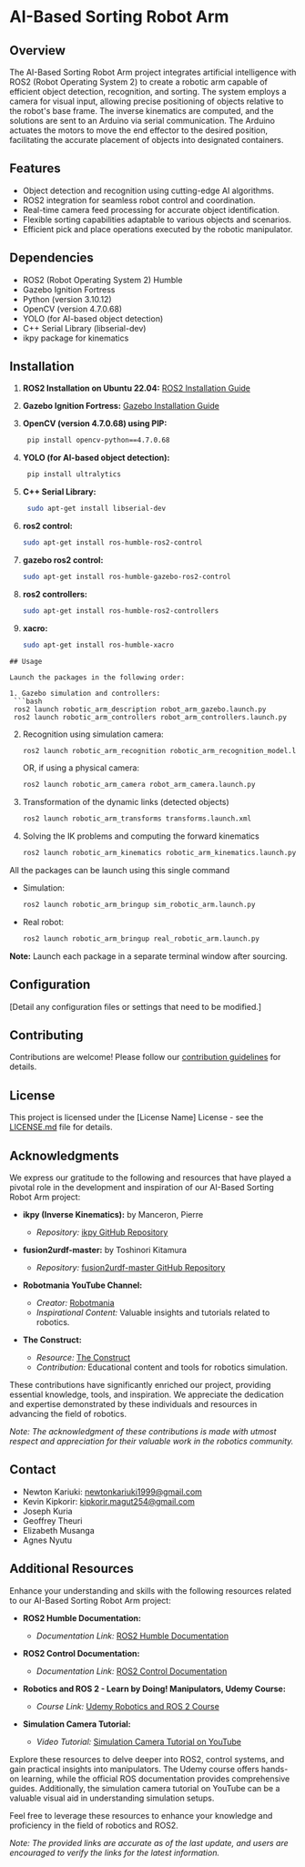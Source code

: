 # AI-Based Sorting Robot Arm

## Overview

The AI-Based Sorting Robot Arm project integrates artificial intelligence with ROS2 (Robot Operating System 2) to create a robotic arm capable of efficient object detection, recognition, and sorting. The system employs a camera for visual input, allowing precise positioning of objects relative to the robot's base frame. The inverse kinematics are computed, and the solutions are sent to an Arduino via serial communication. The Arduino actuates the motors to move the end effector to the desired position, facilitating the accurate placement of objects into designated containers.

## Features

- Object detection and recognition using cutting-edge AI algorithms.
- ROS2 integration for seamless robot control and coordination.
- Real-time camera feed processing for accurate object identification.
- Flexible sorting capabilities adaptable to various objects and scenarios.
- Efficient pick and place operations executed by the robotic manipulator.

## Dependencies

- ROS2 (Robot Operating System 2) Humble
- Gazebo Ignition Fortress
- Python (version 3.10.12)
- OpenCV (version 4.7.0.68)
- YOLO (for AI-based object detection)
- C++ Serial Library (libserial-dev)
- ikpy package for kinematics 

## Installation

1. **ROS2 Installation on Ubuntu 22.04:**
   [ROS2 Installation Guide](https://docs.ros.org/en/humble/Installation/Ubuntu-Install-Debians.html)

2. **Gazebo Ignition Fortress:**
   [Gazebo Installation Guide](https://gazebosim.org/docs/fortress/install_ubuntu)

3. **OpenCV (version 4.7.0.68) using PIP:**
   ```bash
    pip install opencv-python==4.7.0.68
   ```

4. **YOLO (for AI-based object detection):**
   ```bash
    pip install ultralytics
   ```

5. **C++ Serial Library:**
   ```bash
    sudo apt-get install libserial-dev
   ```
6. **ros2 control:**
    ```bash
    sudo apt-get install ros-humble-ros2-control
    ```
7. **gazebo ros2 control:**
    ```bash
    sudo apt-get install ros-humble-gazebo-ros2-control
    ```
8. **ros2 controllers:**
    ```bash
    sudo apt-get install ros-humble-ros2-controllers
    ```
9. **xacro:**
    ```bash
    sudo apt-get install ros-humble-xacro
  ```
## Usage

Launch the packages in the following order:

1. Gazebo simulation and controllers:
   ```bash
   ros2 launch robotic_arm_description robot_arm_gazebo.launch.py
   ros2 launch robotic_arm_controllers robot_arm_controllers.launch.py
   ```

2. Recognition using simulation camera:
   ```bash
   ros2 launch robotic_arm_recognition robotic_arm_recognition_model.launch.py
   ```

   OR, if using a physical camera:
   ```bash
   ros2 launch robotic_arm_camera robot_arm_camera.launch.py
   ```
3. Transformation of the dynamic links (detected objects)
   ```bash
   ros2 launch robotic_arm_transforms transforms.launch.xml
   ```
4. Solving the IK problems and computing the forward kinematics
   ```bash
   ros2 launch robotic_arm_kinematics robotic_arm_kinematics.launch.py
   ```

All the packages can be launch using this single command
   - Simulation:
     ```bash
     ros2 launch robotic_arm_bringup sim_robotic_arm.launch.py
     ```
   - Real robot:
     ```bash
     ros2 launch robotic_arm_bringup real_robotic_arm.launch.py
     ```

**Note:** Launch each package in a separate terminal window after sourcing.

## Configuration

[Detail any configuration files or settings that need to be modified.]

## Contributing

Contributions are welcome! Please follow our [contribution guidelines](CONTRIBUTING.md) for details.

## License

This project is licensed under the [License Name] License - see the [LICENSE.md](LICENSE.md) file for details.

## Acknowledgments

We express our gratitude to the following and resources that have played a pivotal role in the development and inspiration of our AI-Based Sorting Robot Arm project:

- **ikpy (Inverse Kinematics):**
  by Manceron, Pierre
  - *Repository:* [ikpy GitHub Repository](https://github.com/Phylliade/ikpy)

- **fusion2urdf-master:**
  by Toshinori Kitamura
  - *Repository:* [fusion2urdf-master GitHub Repository](https://github.com/syuntoku14/fusion2urdf)

- **Robotmania YouTube Channel:**
  - *Creator:* [Robotmania](https://www.youtube.com/@robotmania8896)
  - *Inspirational Content:* Valuable insights and tutorials related to robotics.

- **The Construct:**
  - *Resource:* [The Construct](http://www.theconstructsim.com/)
  - *Contribution:* Educational content and tools for robotics simulation.

These contributions have significantly enriched our project, providing essential knowledge, tools, and inspiration. We appreciate the dedication and expertise demonstrated by these individuals and resources in advancing the field of robotics.

*Note: The acknowledgment of these contributions is made with utmost respect and appreciation for their valuable work in the robotics community.*

## Contact

- Newton Kariuki: newtonkariuki1999@gmail.com
- Kevin Kipkorir: kipkorir.magut254@gmail.com
- Joseph Kuria
- Geoffrey Theuri
- Elizabeth Musanga
- Agnes Nyutu

## Additional Resources

Enhance your understanding and skills with the following resources related to our AI-Based Sorting Robot Arm project:

- **ROS2 Humble Documentation:**
  - *Documentation Link:* [ROS2 Humble Documentation](https://docs.ros.org/en/humble/index.html)

- **ROS2 Control Documentation:**
  - *Documentation Link:* [ROS2 Control Documentation](https://control.ros.org/master/index.html)

- **Robotics and ROS 2 - Learn by Doing! Manipulators, Udemy Course:**
  - *Course Link:* [Udemy Robotics and ROS 2 Course](https://www.udemy.com/course/robotics-and-ros-2-learn-by-doing-manipulators/learn/lecture/37574372#overview)

- **Simulation Camera Tutorial:**
  - *Video Tutorial:* [Simulation Camera Tutorial on YouTube](https://www.youtube.com/watch?v=XqibXP4lwgA)

Explore these resources to delve deeper into ROS2, control systems, and gain practical insights into manipulators. The Udemy course offers hands-on learning, while the official ROS documentation provides comprehensive guides. Additionally, the simulation camera tutorial on YouTube can be a valuable visual aid in understanding simulation setups.

Feel free to leverage these resources to enhance your knowledge and proficiency in the field of robotics and ROS2.

*Note: The provided links are accurate as of the last update, and users are encouraged to verify the links for the latest information.*

